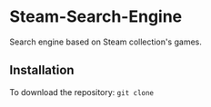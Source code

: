# Steam-Search-Engine
Search engine based on Steam collection's games.

## Installation
To download the repository:
`git clone`

